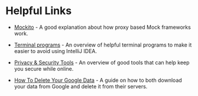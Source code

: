 # Helpful Links

* [Mockito](https://blog.rseiler.at/2014/06/explanation-how-proxy-based-mock.html) -
A good explanation about how proxy based Mock frameworks work.

* [Terminal programs](https://www.freecodecamp.org/news/coding-like-a-hacker-in-the-terminal-79e22954968e/) -
An overview of helpful terminal programs to make it easier to avoid using IntelliJ IDEA.

* [Privacy & Security Tools](https://nullsweep.com/personal-security-and-privacy-tools-i-recommend/) -
An overview of good tools that can help keep you secure while online.

* [How To Delete Your Google Data](https://protonvpn.com/blog/how-to-delete-your-google-data/) -
A guide on how to both download your data from Google and delete it from their servers.
